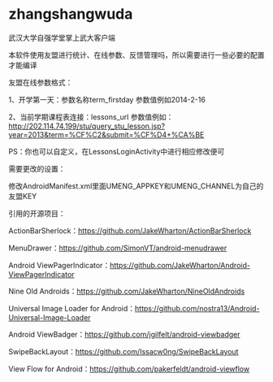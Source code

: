 zhangshangwuda
==============

武汉大学自强学堂掌上武大客户端

本软件使用友盟进行统计、在线参数、反馈管理吗，所以需要进行一些必要的配置才能编译

友盟在线参数格式：

1、开学第一天：参数名称term_firstday	参数值例如2014-2-16

2、当前学期课程表连接：lessons_url	参数值例如：http://202.114.74.199/stu/query_stu_lesson.jsp?year=2013&term=%CF%C2&submit=%CF%D4+%CA%BE

PS：你也可以自定义，在LessonsLoginActivity中进行相应修改便可

需要更改的设置：

修改AndroidManifest.xml里面UMENG_APPKEY和UMENG_CHANNEL为自己的友盟KEY

引用的开源项目：

ActionBarSherlock：https://github.com/JakeWharton/ActionBarSherlock

MenuDrawer：https://github.com/SimonVT/android-menudrawer

Android ViewPagerIndicator：https://github.com/JakeWharton/Android-ViewPagerIndicator

Nine Old Androids：https://github.com/JakeWharton/NineOldAndroids

Universal Image Loader for Android：https://github.com/nostra13/Android-Universal-Image-Loader

Android ViewBadger：https://github.com/jgilfelt/android-viewbadger

SwipeBackLayout：https://github.com/Issacw0ng/SwipeBackLayout

View Flow for Android：https://github.com/pakerfeldt/android-viewflow